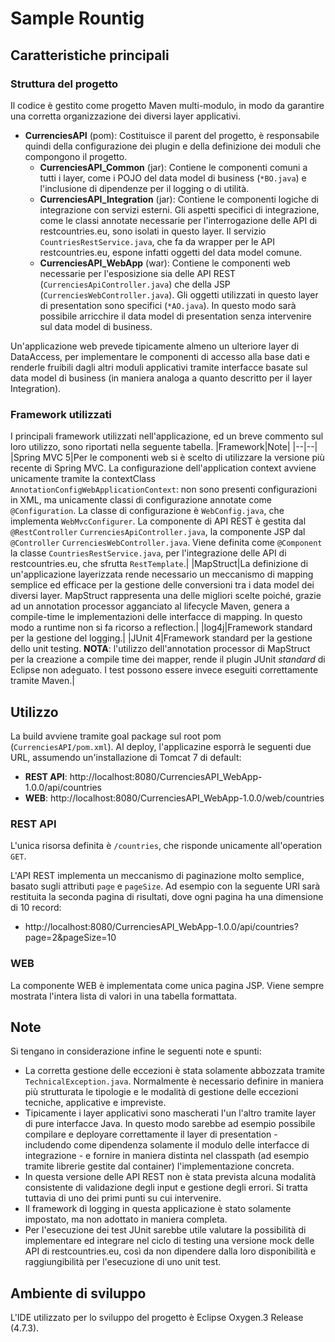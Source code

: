 # Sample Rountig
## Caratteristiche principali
### Struttura del progetto
Il codice è gestito come progetto Maven multi-modulo, in modo da garantire una corretta organizzazione dei diversi layer applicativi.
 - **CurrenciesAPI** (pom): Costituisce il parent del progetto, è responsabile quindi della configurazione dei plugin e della definizione dei moduli che compongono il progetto.
	 - **CurrenciesAPI_Common** (jar): Contiene le componenti comuni a tutti i layer, come i POJO del data model di business (`*BO.java`) e l'inclusione di dipendenze per il logging o di utilità.
	 - **CurrenciesAPI_Integration** (jar): Contiene le componenti logiche di integrazione con servizi esterni. Gli aspetti specifici di integrazione, come le classi annotate necessarie per l'interrogazione delle API di restcountries.eu, sono isolati in questo layer. Il servizio `CountriesRestService.java`, che fa da wrapper per le API restcountries.eu, espone infatti oggetti del data model comune.
	 - **CurrenciesAPI_WebApp** (war): Contiene le componenti web necessarie per l'esposizione sia delle API REST (`CurrenciesApiController.java`) che della JSP (`CurrenciesWebController.java`). Gli oggetti utilizzati in questo layer di presentation sono specifici (`*AO.java`). In questo modo sarà possibile arricchire il data model di presentation senza intervenire sul data model di business.

Un'applicazione web prevede tipicamente almeno un ulteriore layer di DataAccess, per implementare le componenti di accesso alla base dati e renderle fruibili dagli altri moduli applicativi tramite interfacce basate sul data model di business (in maniera analoga a quanto descritto per il layer Integration).
### Framework utilizzati
I principali framework utilizzati nell'applicazione, ed un breve commento sul loro utilizzo, sono riportati nella seguente tabella.
|Framework|Note|
|--|--|
|Spring MVC 5|Per le componenti web si è scelto di utilizzare la versione più recente di Spring MVC. La configurazione dell'application context avviene unicamente tramite la contextClass `AnnotationConfigWebApplicationContext`: non sono presenti configurazioni in XML, ma unicamente classi di configurazione annotate come `@Configuration`. La classe di configurazione è `WebConfig.java`, che implementa `WebMvcConfigurer`. La componente di API REST è gestita dal `@RestController` `CurrenciesApiController.java`, la componente JSP dal `@Controller` `CurrenciesWebController.java`. Viene definita come `@Component` la classe `CountriesRestService.java`, per l'integrazione delle API di restcountries.eu, che sfrutta `RestTemplate`.|
|MapStruct|La definizione di un'applicazione layerizzata rende necessario un meccanismo di mapping semplice ed efficace per la gestione delle conversioni tra i data model dei diversi layer. MapStruct rappresenta una delle migliori scelte poiché, grazie ad un annotation processor agganciato al lifecycle Maven, genera a compile-time le implementazioni delle interfacce di mapping. In questo modo a runtime non si fa ricorso a reflection.|
|log4j|Framework standard per la gestione del logging.|
|JUnit 4|Framework standard per la gestione dello unit testing. **NOTA**: l'utilizzo dell'annotation processor di MapStruct per la creazione a compile time dei mapper, rende il plugin JUnit *standard* di Eclipse non adeguato. I test possono essere invece eseguiti correttamente tramite Maven.|
## Utilizzo
La build avviene tramite goal package sul root pom (`CurrenciesAPI/pom.xml`).
Al deploy, l'applicazine esporrà le seguenti due URL, assumendo un'installazione di Tomcat 7 di default:
 - **REST API**: http://localhost:8080/CurrenciesAPI_WebApp-1.0.0/api/countries
 - **WEB**: http://localhost:8080/CurrenciesAPI_WebApp-1.0.0/web/countries
### REST API
L'unica risorsa definita è `/countries`, che risponde unicamente all'operation `GET`.

L'API REST implementa un meccanismo di paginazione molto semplice, basato sugli attributi `page` e `pageSize`. Ad esempio con la seguente URI sarà restituita la seconda pagina di risultati, dove ogni pagina ha una dimensione di 10 record:
 - http://localhost:8080/CurrenciesAPI_WebApp-1.0.0/api/countries?page=2&pageSize=10
### WEB
La componente WEB è implementata come unica pagina JSP. Viene sempre mostrata l'intera lista di valori in una tabella formattata.
## Note
Si tengano in considerazione infine le seguenti note e spunti:
 - La corretta gestione delle eccezioni è stata solamente abbozzata tramite `TechnicalException.java`. Normalmente è necessario definire in maniera più strutturata le tipologie e le modalità di gestione delle eccezioni tecniche, applicative e impreviste.
 - Tipicamente i layer applicativi sono mascherati l'un l'altro tramite layer di pure interfacce Java. In questo modo sarebbe ad esempio possibile compilare e deployare correttamente il layer di presentation - includendo come dipendenza solamente il modulo delle interfacce di integrazione - e fornire in maniera distinta nel classpath (ad esempio tramite librerie gestite dal container) l'implementazione concreta.
 - In questa versione delle API REST non è stata prevista alcuna modalità consistente di validazione degli input e gestione degli errori. Si tratta tuttavia di uno dei primi punti su cui intervenire. 
 - Il framework di logging in questa applicazione è stato solamente impostato, ma non adottato in maniera completa.
 - Per l'esecuzione dei test JUnit sarebbe utile valutare la possibilità di implementare ed integrare nel ciclo di testing una versione mock delle API di restcountries.eu, così da non dipendere dalla loro disponibilità e raggiungibilità per l'esecuzione di uno unit test.
## Ambiente di sviluppo
L'IDE utilizzato per lo sviluppo del progetto è Eclipse Oxygen.3 Release (4.7.3).

